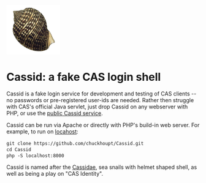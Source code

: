 <img src="cassidae.png" width="139.5">

# Cassid: a fake CAS login shell

Cassid is a fake login service for development and testing of CAS clients --
no passwords or pre-registered user-ids are needed.
Rather then struggle with CAS's official Java servlet,
just drop Cassid on any webserver with PHP,
or use the [public Cassid service](https://cassid.habilis.net/).

Cassid can be run via Apache or directly with PHP's build-in web server.
For example, to run on [locahost](http://localhost:8000):

```
git clone https://github.com/chuckhoupt/Cassid.git
cd Cassid
php -S localhost:8000
```

Cassid is named after the [Cassidae](https://en.wikipedia.org/wiki/Cassidae),
sea snails with helmet shaped shell, as well as being a play on "CAS Identity".
